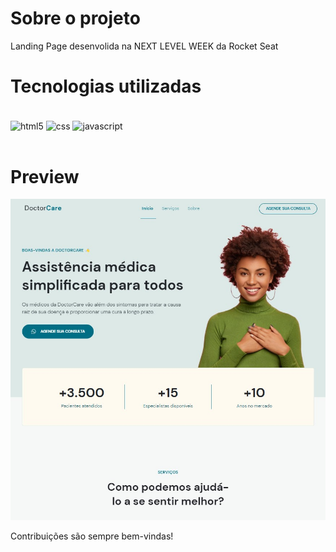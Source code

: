 # Sobre o projeto 

Landing Page desenvolida na NEXT LEVEL WEEK da Rocket Seat


# Tecnologias utilizadas

<div style="display: inline_block"><br/>
  <img align="center" alt="html5" src="https://img.shields.io/badge/HTML5-E34F26?style=for-the-badge&logo=html5&logoColor=white" />
  <img align="center" alt="css" src="https://img.shields.io/badge/CSS3-1572B6?style=for-the-badge&logo=css3&logoColor=white" />
  <img align="center" alt="javascript" src="https://img.shields.io/badge/JavaScript-F7DF1E?style=for-the-badge&logo=javascript&logoColor=black" />
</div><br/>

# Preview

![IM2](https://github.com/amorimcesar/first_project/blob/main/assets/DOCTOR%20CARE%20PRINT.jpg)


Contribuições são sempre bem-vindas!

